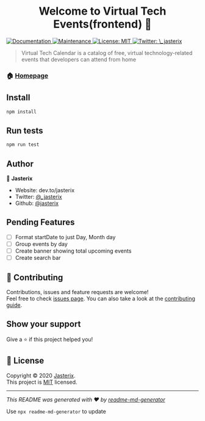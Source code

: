 <h1 align="center">Welcome to Virtual Tech Events(frontend) 👋</h1>
<p>
  <a href="https://github.com/jasterix/virtualeventsjs#readme" target="_blank">
    <img alt="Documentation" src="https://img.shields.io/badge/documentation-yes-brightgreen.svg" />
  </a>
  <a href="https://github.com/jasterix/virtualeventsjs/graphs/commit-activity" target="_blank">
    <img alt="Maintenance" src="https://img.shields.io/badge/Maintained%3F-yes-green.svg" />
  </a>
  <a href="https://github.com/jasterix/virtualeventsjs/blob/master/LICENSE" target="_blank">
    <img alt="License: MIT" src="https://img.shields.io/github/license/jasterix/virtualeventsjs" />
  </a>
  <a href="https://twitter.com/\_jasterix" target="_blank">
    <img alt="Twitter: \_jasterix" src="https://img.shields.io/twitter/follow/\_jasterix.svg?style=social" />
  </a>
</p>

> Virtual Tech Calendar is a catalog of free, virtual technology-related events that developers can attend from home

### 🏠 [Homepage](https://github.com/jasterix/virtualeventsjs#readme)

## Install

```sh
npm install
```

## Run tests

```sh
npm run test
```

## Author

👤 **Jasterix**

- Website: dev.to/jasterix
- Twitter: [@\_jasterix](https://twitter.com/_jasterix)
- Github: [@jasterix](https://github.com/jasterix)

## Pending Features

- [ ] Format startDate to just Day, Month day
- [ ] Group events by day
- [ ] Create banner showing total upcoming events
- [ ] Create search bar

## 🤝 Contributing

Contributions, issues and feature requests are welcome!<br />Feel free to check [issues page](https://github.com/jasterix/virtualeventsjs/issues). You can also take a look at the [contributing guide](https://github.com/jasterix/virtualeventsjs/blob/master/CONTRIBUTING.md).

## Show your support

Give a ⭐️ if this project helped you!

## 📝 License

Copyright © 2020 [Jasterix](https://github.com/jasterix).<br />
This project is [MIT](https://github.com/jasterix/virtualeventsjs/blob/master/LICENSE) licensed.

---

_This README was generated with ❤️ by [readme-md-generator](https://github.com/kefranabg/readme-md-generator)_

Use `npx readme-md-generator` to update
